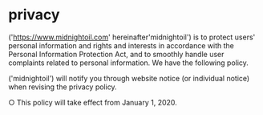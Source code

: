 # privacy

('https://www.midnightoil.com' hereinafter'midnightoil') is to protect users' personal information and rights and interests in accordance with the Personal Information Protection Act, and to smoothly handle user complaints related to personal information. We have the following policy.

('midnightoil') will notify you through website notice (or individual notice) when revising the privacy policy.

○ This policy will take effect from January 1, 2020.

